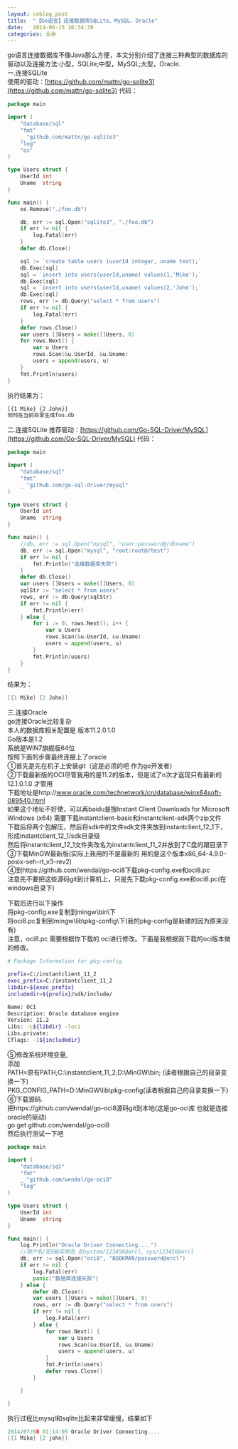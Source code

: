 ```yaml
---
layout: cnblog_post
title:  "【Go语言】连接数据库SQLite、MySQL、Oracle"
date:   2014-06-15 16:34:39
categories: 业余
---
```

go语言连接数据库不像Java那么方便，本文分别介绍了连接三种典型的数据库的驱动以及连接方法:小型，SQLite;中型，MySQL;大型，Oracle.<br/>
一.连接SQLite<br/>
使用的驱动：[https://github.com/mattn/go-sqlite3](https://github.com/mattn/go-sqlite3)
代码：

```go
package main

import (
    "database/sql"
    "fmt"
    _ "github.com/mattn/go-sqlite3"
    "log"
    "os"
)

type Users struct {
    UserId int
    Uname  string
}

func main() {
    os.Remove("./foo.db")

    db, err := sql.Open("sqlite3", "./foo.db")
    if err != nil {
        log.Fatal(err)
    }
    defer db.Close()

    sql := `create table users (userId integer, uname text);`
    db.Exec(sql)
    sql = `insert into users(userId,uname) values(1,'Mike');`
    db.Exec(sql)
    sql = `insert into users(userId,uname) values(2,'John');`
    db.Exec(sql)
    rows, err := db.Query("select * from users")
    if err != nil {
        log.Fatal(err)
    }
    defer rows.Close()
    var users []Users = make([]Users, 0)
    for rows.Next() {
        var u Users
        rows.Scan(&u.UserId, &u.Uname)
        users = append(users, u)
    }
    fmt.Println(users)
}
```
执行结果为：

```sh
[{1 Mike} {2 John}]
同时在当前目录生成foo.db
```
二.连接SQLite
推荐驱动：[https://github.com/Go-SQL-Driver/MySQL](https://github.com/Go-SQL-Driver/MySQL) 代码：

```go
package main

import (
    "database/sql"
    "fmt"
    _ "github.com/go-sql-driver/mysql"
)

type Users struct {
    UserId int
    Uname  string
}

func main() {
    //db, err := sql.Open("mysql", "user:password@/dbname")
    db, err := sql.Open("mysql", "root:root@/test")
    if err != nil {
        fmt.Println("连接数据库失败")
    }
    defer db.Close()
    var users []Users = make([]Users, 0)
    sqlStr := "select * from users"
    rows, err := db.Query(sqlStr)
    if err != nil {
        fmt.Println(err)
    } else {
        for i := 0; rows.Next(); i++ {
            var u Users
            rows.Scan(&u.UserId, &u.Uname)
            users = append(users, u)
        }
        fmt.Println(users)
    }
}
```
结果为：

```go
[{1 Mike} {2 John}]
```
三.连接Oracle<br/>
go连接Oracle比较复杂<br/>
本人的数据库相关配置是 版本11.2.0.1.0<br/>
	Go版本是1.2<br/>
	系统是WIN7旗舰版64位<br/>
	按照下面的步骤最终连接上了oracle<br/>
①首先是先在机子上安装git（这是必须的吧 作为go开发者）<br/>
②下载最新版的OCI尽管我用的是11.2的版本，但是试了n次才返现只有最新的12.1.0.1.0 才管用<br/>
	下载地址是http://www.oracle.com/technetwork/cn/database/winx64soft-089540.html<br/>
	如果这个地址不好使，可以再baidu是搜Instant Client Downloads for Microsoft Windows (x64)
	需要下载instantclient-basic和instantclient-sdk两个zip文件<br/>
	下载后将两个包解压，然后将sdk中的文件sdk文件夹放到instantclient_12_1下，形成instantclient_12_1/sdk目录级<br/>
	然后将instantclient_12_1文件夹改名为instantclient_11_2并放到了C盘的跟目录下<br/>
③下载MinGW最新版(实际上我用的不是最新的  用的是这个版本x86_64-4.9.0-posix-seh-rt_v3-rev2)<br/>
④到https://github.com/wendal/go-oci8下载pkg-config.exe和oci8.pc<br/>
	注意先不要把这些源码git到计算机上，只是先下载pkg-config.exe和oci8.pc(在windows目录下)<br/>

下载后进行以下操作<br/>
将pkg-config.exe复制到mingw\bin\下 <br/>
将oci8.pc复制到mingw\lib\pkg-config\下(我的pkg-config是新建的因为原来没有)<br/>
注意，oci8.pc 需要根据你下载的 oci进行修改。下面是我根据我下载的oci版本做的修改。<br/>

```sh
# Package Information for pkg-config

prefix=C:/instantclient_11_2
exec_prefix=C:/instantclient_11_2
libdir=${exec_prefix}
includedir=${prefix}/sdk/include/

Name: OCI
Description: Oracle database engine
Version: 11.2
Libs: -L${libdir} -loci
Libs.private: 
Cflags: -I${includedir}
```
⑤修改系统环境变量,<br/>
	添加 <br/>
	PATH=原有PATH;C:\instantclient_11_2;D:\MinGW\bin; (读者根据自己的目录变换一下)<br/>
	PKG_CONFIG_PATH=D:\MinGW\lib\pkg-config(读者根据自己的目录变换一下)<br/>
⑥下载源码.<br/>
	把https://github.com/wendal/go-oci8源码git到本地(这是go-oci库 也就是连接oracle的驱动)<br/>
	go get github.com/wendal/go-oci8<br/>
	然后执行测试一下吧

```go
package main

import (
    "database/sql"
    "fmt"
    _ "github.com/wendal/go-oci8"
    "log"
)

type Users struct {
    UserId int
    Uname  string
}

func main() {
    log.Println("Oracle Driver Connecting....")
    //用户名/密码@实例名 如system/123456@orcl、sys/123456@orcl
    db, err := sql.Open("oci8", "BOOKMAN/password@orcl")
    if err != nil {
        log.Fatal(err)
        panic("数据库连接失败")
    } else {
        defer db.Close()
        var users []Users = make([]Users, 0)
        rows, err := db.Query("select * from users")
        if err != nil {
            log.Fatal(err)
        } else {
            for rows.Next() {
                var u Users
                rows.Scan(&u.UserId, &u.Uname)
                users = append(users, u)
            }
            fmt.Println(users)
            defer rows.Close()
        }

    }

}
```
执行过程比mysql和sqlite比起来非常缓慢，结果如下

```go
2014/07/08 01:14:05 Oracle Driver Connecting....
[{1 Mike} {2 john}]
```


